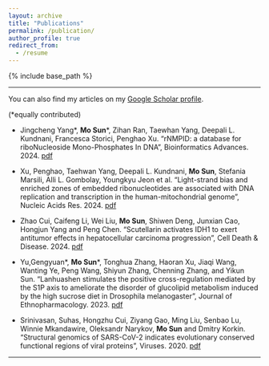 ```yaml
---
layout: archive
title: "Publications"
permalink: /publication/
author_profile: true
redirect_from:
  - /resume
---
```


{% include base_path %}

---
You can also find my articles on my [Google Scholar profile](https://scholar.google.com/citations?hl=en&user=hGjvVWwAAAAJ&view_op=list_works&sortby=pubdate).


(*equally contributed)
* Jingcheng Yang*, **Mo Sun**\*, Zihan Ran, Taewhan Yang, Deepali L. Kundnani, Francesca Storici, Penghao Xu. “rNMPID: a database for riboNucleoside Mono-Phosphates In DNA”, Bioinformatics Advances. 2024. [pdf](http://mosun330.github.io/files/rNMPID.pdf)
  
* Xu, Penghao, Taehwan Yang, Deepali L. Kundnani, **Mo Sun**, Stefania Marsili, Alli L. Gombolay, Youngkyu Jeon et al. “Light-strand bias and enriched zones of embedded ribonucleotides are associated with DNA replication and transcription in the human-mitochondrial genome”, Nucleic Acids Res. 2024. [pdf](http://mosun330.github.io/files/Light.pdf)

* Zhao Cui, Caifeng Li, Wei Liu, **Mo Sun**, Shiwen Deng, Junxian Cao, Hongjun Yang and Peng Chen. “Scutellarin activates IDH1 to exert antitumor effects in hepatocellular carcinoma progression”, Cell Death & Disease. 2024. [pdf](http://mosun330.github.io/files/Scutellarin.pdf)

* Yu,Gengyuan*, **Mo Sun**\*, Tonghua Zhang, Haoran Xu, Jiaqi Wang, Wanting Ye, Peng Wang, Shiyun Zhang, Chenning Zhang, and Yikun Sun. “Lanhuashen stimulates the positive cross-regulation mediated by the S1P axis to ameliorate the disorder of glucolipid metabolism induced by the high sucrose diet in Drosophila melanogaster”, Journal of Ethnopharmacology. 2023. [pdf](http://mosun330.github.io/files/Lanhuashen.pdf)

* Srinivasan, Suhas, Hongzhu Cui, Ziyang Gao, Ming Liu, Senbao Lu, Winnie Mkandawire, Oleksandr Narykov, **Mo Sun** and Dmitry Korkin. “Structural genomics of SARS-CoV-2 indicates evolutionary conserved functional regions of viral proteins”, Viruses. 2020. [pdf](http://mosun330.github.io/files/viruses-12-00360-v2.pdf)


---
  


